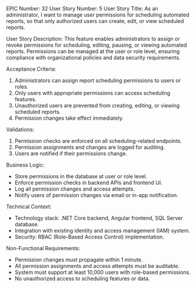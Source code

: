 EPIC Number: 32
User Story Number: 5
User Story Title: As an administrator, I want to manage user permissions for scheduling automated reports, so that only authorized users can create, edit, or view scheduled reports.

User Story Description: This feature enables administrators to assign or revoke permissions for scheduling, editing, pausing, or viewing automated reports. Permissions can be managed at the user or role level, ensuring compliance with organizational policies and data security requirements.

Acceptance Criteria:
1. Administrators can assign report scheduling permissions to users or roles.
2. Only users with appropriate permissions can access scheduling features.
3. Unauthorized users are prevented from creating, editing, or viewing scheduled reports.
4. Permission changes take effect immediately.

Validations:
1. Permission checks are enforced on all scheduling-related endpoints.
2. Permission assignments and changes are logged for auditing.
3. Users are notified if their permissions change.

Business Logic:
- Store permissions in the database at user or role level.
- Enforce permission checks in backend APIs and frontend UI.
- Log all permission changes and access attempts.
- Notify users of permission changes via email or in-app notification.

Technical Context:
- Technology stack: .NET Core backend, Angular frontend, SQL Server database.
- Integration with existing identity and access management (IAM) system.
- Security: RBAC (Role-Based Access Control) implementation.

Non-Functional Requirements:
- Permission changes must propagate within 1 minute.
- All permission assignments and access attempts must be auditable.
- System must support at least 10,000 users with role-based permissions.
- No unauthorized access to scheduling features or data.